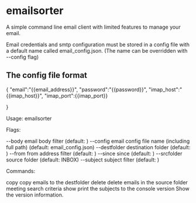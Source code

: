 # emailsorter

A simple command line email client with limited features to manage your email.

Email credentials and smtp configuration must be stored in a  config file with a default name called email_config.json. (The name can be overridden with --config flag)

## The config file format

{
        "email":"{{email_address}}",
        "password":"{{password}}",
        "imap_host":"{{imap_host}}",
        "imap_port":{{imap_port}}



}

Usage: emailsorter <command>

Flags:

  --body        email body filter (default: <none>)
  --config      email config file name (including full path) (default: email_config.json)
  --destfolder  destination folder (default: <none>)
  --from        from address filter (default: <none>)
  --since       since (default: <none>)
  --srcfolder   source folder (default: INBOX)
  --subject     subject filter (default: <none>)

Commands:

  copy     copy emails to the destfolder
  delete   delete emails in the source folder meeting search criteria
  show     print the subjects to the console
  version  Show the version information.
